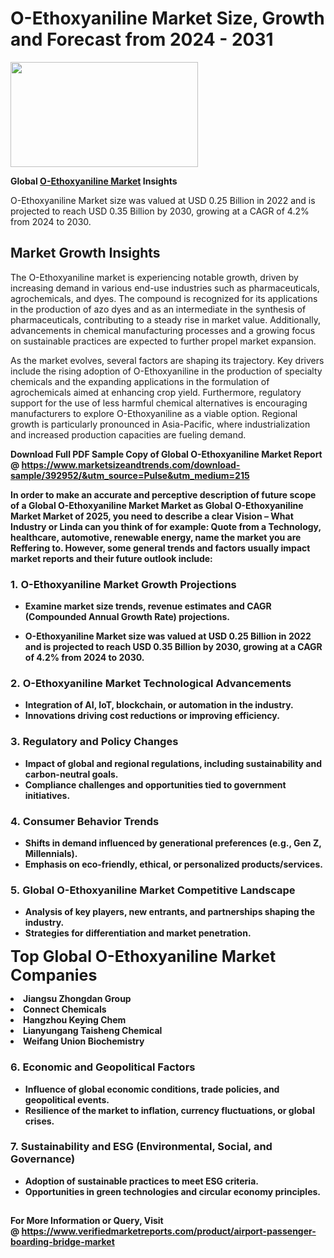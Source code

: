 <H1>O-Ethoxyaniline Market Size, Growth and Forecast from 2024 - 2031</H1><img class="aligncenter size-medium wp-image-584254" src="https://thirdeyenews.in/wp-content/uploads/2024/09/Global-Market-Research-300x168.jpeg" alt="" width="300" height="168" /><p><strong>Global&nbsp;<a href="https://www.marketsizeandtrends.com/download-sample/392952/&amp;utm_source=Pulse&amp;utm_medium=215">O-Ethoxyaniline Market</a> Insights</strong></p><p>O-Ethoxyaniline Market size was valued at USD 0.25 Billion in 2022 and is projected to reach USD 0.35 Billion by 2030, growing at a CAGR of 4.2% from 2024 to 2030.</p><p><h2>Market Growth Insights</h2> <p>The O-Ethoxyaniline market is experiencing notable growth, driven by increasing demand in various end-use industries such as pharmaceuticals, agrochemicals, and dyes. The compound is recognized for its applications in the production of azo dyes and as an intermediate in the synthesis of pharmaceuticals, contributing to a steady rise in market value. Additionally, advancements in chemical manufacturing processes and a growing focus on sustainable practices are expected to further propel market expansion.</p> <p><strong></strong></p> <p>As the market evolves, several factors are shaping its trajectory. Key drivers include the rising adoption of O-Ethoxyaniline in the production of specialty chemicals and the expanding applications in the formulation of agrochemicals aimed at enhancing crop yield. Furthermore, regulatory support for the use of less harmful chemical alternatives is encouraging manufacturers to explore O-Ethoxyaniline as a viable option. Regional growth is particularly pronounced in Asia-Pacific, where industrialization and increased production capacities are fueling demand.</p> <p><strong></p><p><span class=""><strong>Download Full PDF Sample Copy of Global O-Ethoxyaniline Market Report</strong> @ <a href="https://www.marketsizeandtrends.com/download-sample/392952/&amp;utm_source=Pulse&amp;utm_medium=215" target="_blank">https://www.marketsizeandtrends.com/download-sample/392952/&amp;utm_source=Pulse&amp;utm_medium=215</a></span></p><p>In order to make an accurate and perceptive description of future scope of a Global&nbsp;O-Ethoxyaniline Market Market as Global&nbsp;O-Ethoxyaniline Market Market of 2025, you need to describe a clear Vision &ndash; What Industry or Linda can you think of for example: Quote from a Technology, healthcare, automotive, renewable energy, name the market you are Reffering to. However, some general trends and factors usually impact market reports and their future outlook include:</p><h3>1.&nbsp;<strong>O-Ethoxyaniline Market Growth Projections</strong></h3><ul><li>Examine market size trends, revenue estimates and CAGR (Compounded Annual Growth Rate) projections.</li><li><p>O-Ethoxyaniline Market size was valued at USD 0.25 Billion in 2022 and is projected to reach USD 0.35 Billion by 2030, growing at a CAGR of 4.2% from 2024 to 2030.</p></li></ul><h3>2.&nbsp;<strong>O-Ethoxyaniline Market Technological Advancements</strong></h3><ul><li>Integration of AI, IoT, blockchain, or automation in the industry.</li><li>Innovations driving cost reductions or improving efficiency.</li></ul><h3>3.&nbsp;<strong>Regulatory and Policy Changes</strong></h3><ul><li>Impact of global and regional regulations, including sustainability and carbon-neutral goals.</li><li>Compliance challenges and opportunities tied to government initiatives.</li></ul><h3>4.&nbsp;<strong>Consumer Behavior Trends</strong></h3><ul><li>Shifts in demand influenced by generational preferences (e.g., Gen Z, Millennials).</li><li>Emphasis on eco-friendly, ethical, or personalized products/services.</li></ul><h3>5.&nbsp;<strong>Global O-Ethoxyaniline Market Competitive Landscape</strong></h3><ul><li>Analysis of key players, new entrants, and partnerships shaping the industry.</li><li>Strategies for differentiation and market penetration.</li></ul><p data-pm-slice="1 1 []"><span style="color: inherit; font-family: inherit; font-size: 25px;">Top Global O-Ethoxyaniline Market Companies</span></p><div class="" data-test-id=""><p><li>Jiangsu Zhongdan Group</li><li> Connect Chemicals</li><li> Hangzhou Keying Chem</li><li> Lianyungang Taisheng Chemical</li><li> Weifang Union Biochemistry</li></p></div><h3>6.&nbsp;<strong>Economic and Geopolitical Factors</strong></h3><ul><li>Influence of global economic conditions, trade policies, and geopolitical events.</li><li>Resilience of the market to inflation, currency fluctuations, or global crises.</li></ul><h3>7.&nbsp;<strong>Sustainability and ESG (Environmental, Social, and Governance)</strong></h3><ul><li>Adoption of sustainable practices to meet ESG criteria.</li><li>Opportunities in green technologies and circular economy principles.</li></ul><h2><strong style="font-size: 14px;">For More Information or Query, Visit @&nbsp;</strong><a style="background-color: #ffffff; font-size: 14px;" href="https://www.marketsizeandtrends.com/report/o-ethoxyaniline-market/" target="_blank">https://www.verifiedmarketreports.com/product/airport-passenger-boarding-bridge-market</a></h2>

